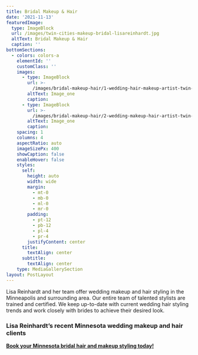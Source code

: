 ```yaml
---
title: Bridal Makeup & Hair
date: '2021-11-13'
featuredImage:
  type: ImageBlock
  url: /images/twin-cities-makeup-bridal-lisareinhardt.jpg
  altText: Bridal Makeup & Hair
  caption: ''
bottomSections:
  - colors: colors-a
    elementId: ''
    customClass: ''
    images:
      - type: ImageBlock
        url: >-
          /images/bridal-makeup-hair/1-wedding-hair-makeup-artist-twin-cities-makeup.jpeg
        altText: Image_one
        caption: 
      - type: ImageBlock
        url: >-
          /images/bridal-makeup-hair/2-wedding-makeup-hair-artist-twin-cities-makeup.jpeg
        altText: Image_one
        caption: 
    spacing: 1
    columns: 4
    aspectRatio: auto
    imageSizePx: 400
    showCaption: false
    enableHover: false
    styles:
      self:
        height: auto
        width: wide
        margin:
          - mt-0
          - mb-0
          - ml-0
          - mr-0
        padding:
          - pt-12
          - pb-12
          - pl-4
          - pr-4
        justifyContent: center
      title:
        textAlign: center
      subtitle:
        textAlign: center
    type: MediaGallerySection
layout: PostLayout
---
```

Lisa Reinhardt and her team offer wedding makeup and hair styling in the Minneapolis and surrounding area. Our entire team of talented stylists are trained and certified. We keep up-to-date with current wedding hair styling trends and work closely with brides to achieve their desired look.

### Lisa Reinhardt’s recent Minnesota wedding makeup and hair clients

[**Book your Minnesota bridal hair and makeup styling today!**](https://www.twincitiesmakeup.com/contact/)
